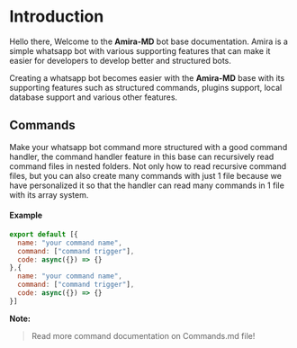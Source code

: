 # Introduction
Hello there, Welcome to the **Amira-MD** bot base documentation. Amira is a simple whatsapp bot with various supporting features that can make it easier for developers to develop better and structured bots.

Creating a whatsapp bot becomes easier with the **Amira-MD** base with its supporting features such as structured commands, plugins support, local database support and various other features.


## Commands
Make your whatsapp bot command more structured with a good command handler, the command handler feature in this base can recursively read command files in nested folders. Not only how to read recursive command files, but you can also create many commands with just 1 file because we have personalized it so that the handler can read many commands in 1 file with its array system.

#### Example
```js
export default [{
  name: "your command name",
  command: ["command trigger"],
  code: async({}) => {}
},{
  name: "your command name",
  command: ["command trigger"],
  code: async({}) => {}
}]
```

**Note:**
> Read more command documentation on Commands.md file!